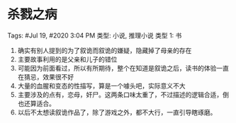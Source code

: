 # 杀戮之病

Tags: #Jul 19, #2020 3:04 PM
类型: 小说, 推理小说
类型 1: 书

1. 确实有别人提到的为了叙诡而叙诡的嫌疑，隐藏掉了母亲的存在
2. 主要故事利用的是父亲和儿子的错位
3. 可能因为前面看过，所以有所期待，整个在知道是叙诡之后，读书的体验一直在猜忌，效果很不好
4. 大量的血腥和变态的性描写，算是一个噱头吧，实际意义不大
5. 主要涉及的点有，恋母，奸尸。这两条口味太重了，不过描述的逻辑合适，倒也还算适合。
6. 以后不太想读叙诡作品了，除了游戏之外，都不大行，一直引导瞎琢磨。
